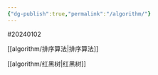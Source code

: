 ```yaml
---
{"dg-publish":true,"permalink":"/algorithm/"}
---
```


#20240102



[[algorithm/排序算法\|排序算法]]

[[algorithm/红黑树\|红黑树]]